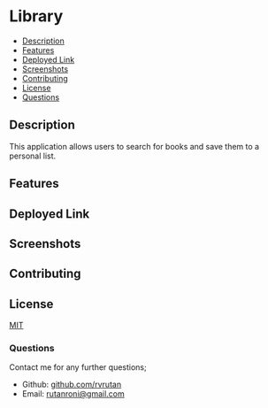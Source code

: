 # Library

* [Description](#description)
* [Features](#features)
* [Deployed Link](#deployed-link)
* [Screenshots](#screenshots)
* [Contributing](#contributing)
* [License](#license)
* [Questions](#questions)

## Description

This application allows users to search for books and save them to a personal list.

## Features

## Deployed Link

## Screenshots

## Contributing

## License

[MIT](https://choosealicense.com/licenses/mit/)

### Questions

Contact me for any further questions;
- Github: [github.com/rvrutan](https://github.com/rvrutan)
- Email: [rutanroni@gmail.com](mailtorutanroni@gmail.com)
